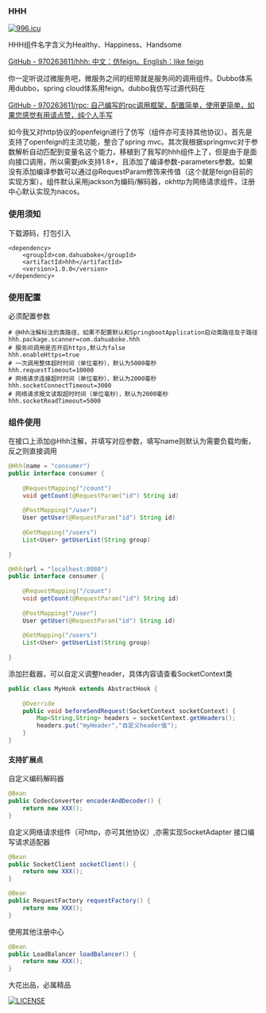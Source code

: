 ### HHH

[![996.icu](https://img.shields.io/badge/link-996.icu-red.svg)](https://996.icu)

HHH组件名字含义为Healthy、Happiness、Handsome

[GitHub - 970263611/hhh: 中文：仿feign。English：like feign](https://github.com/970263611/hhh)

你一定听说过微服务吧，微服务之间的纽带就是服务间的调用组件。Dubbo体系用dubbo，spring cloud体系用feign。dubbo我仿写过源代码在

[GitHub - 970263611/rpc: 自己编写的rpc调用框架，配置简单，使用更简单，如果您感觉有用请点赞，纯个人手写](https://github.com/970263611/rpc)

如今我又对http协议的openfeign进行了仿写（组件亦可支持其他协议）。首先是支持了openfeign的主流功能，整合了spring mvc。其次我根据springmvc对于参数解析自动匹配到变量名这个能力，移植到了我写的hhh组件上了，但是由于是面向接口调用，所以需要jdk支持1.8+，且添加了编译参数-parameters参数。如果没有添加编译参数可以通过@RequestParam修饰来传值（这个就是feign目前的实现方案）。组件默认采用jackson为编码/解码器，okhttp为网络请求组件，注册中心默认实现为nacos。

### 使用须知

下载源码，打包引入

```
<dependency>
    <groupId>com.dahuaboke</groupId>
    <artifactId>hhh</artifactId>
    <version>1.0.0</version>
</dependency>
```

### 使用配置

必须配置参数

```properties
# @Hhh注解标注的类路径，如果不配置默认和SpringbootApplication启动类路径及子路径
hhh.package.scanner=com.dahuaboke.hhh
# 服务间调用是否开启https,默认为false
hhh.enableHttps=true
# 一次调用整体超时时间（单位毫秒），默认为5000毫秒
hhh.requestTimeout=10000
# 网络请求连接超时时间（单位毫秒），默认为2000毫秒
hhh.socketConnectTimeout=3000
# 网络请求报文读取超时时间（单位毫秒），默认为2000毫秒
hhh.socketReadTimeout=5000
```

### 组件使用

在接口上添加@Hhh注解，并填写对应参数，填写name则默认为需要负载均衡，反之则直接调用

```java
@Hhh(name = "consumer")
public interface consumer {
    
    @RequestMapping("/count")
    void getCount(@RequestParam("id") String id)
        
    @PostMapping("/user")
    User getUser(@RequestParam("id") String id)
        
    @GetMapping("/users")
    List<User> getUserList(String group)
        
}
```

```java
@Hhh(url = "localhost:8080")
public interface consumer {
    
    @RequestMapping("/count")
    void getCount(@RequestParam("id") String id)
        
    @PostMapping("/user")
    User getUser(@RequestParam("id") String id)
        
    @GetMapping("/users")
    List<User> getUserList(String group)
        
}
```

添加拦截器，可以自定义调整header，具体内容请查看SocketContext类

```java
public class MyHook extends AbstractHook {
    
    @Override
    public void beforeSendRequest(SocketContext socketContext) {
        Map<String,String> headers = socketContext.getHeaders();
        headers.put("myHeader","自定义header值");
    }
}
```

#### 支持扩展点

自定义编码解码器

```java
@Bean
public CodecConverter encoderAndDecoder() {
    return new XXX();
}
```

自定义网络请求组件（可http，亦可其他协议）,亦需实现SocketAdapter 接口编写请求适配器

```java
@Bean
public SocketClient socketClient() {
    return new XXX();
}

@Bean
public RequestFactory requestFactory() {
    return new XXX();
}
```

使用其他注册中心

```java
@Bean
public LoadBalancer loadBalancer() {
	return new XXX();
}
```

大花出品，必属精品

[![LICENSE](https://img.shields.io/badge/license-Anti%20996-blue.svg)](https://github.com/996icu/996.ICU/blob/master/LICENSE)
